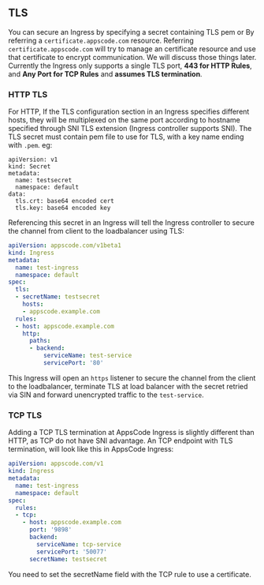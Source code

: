## TLS
You can secure an Ingress by specifying a secret containing TLS pem or By referring a `certificate.appscode.com` resource.
Referring `certificate.appscode.com` will try to manage an certificate resource and use that certificate to encrypt communication.
We will discuss those things later.
Currently the Ingress only supports a
single TLS port, **443 for HTTP Rules**, and **Any Port for TCP Rules** and **assumes TLS termination**.

### HTTP TLS
For HTTP, If the TLS configuration section in an Ingress specifies different hosts, they will be multiplexed
on the same port according to hostname specified through SNI TLS extension
(Ingress controller supports SNI). The TLS secret must contain pem file to use for TLS, with a
key name ending with `.pem`. eg:

```
apiVersion: v1
kind: Secret
metadata:
  name: testsecret
  namespace: default
data:
  tls.crt: base64 encoded cert
  tls.key: base64 encoded key
```

Referencing this secret in an Ingress will tell the Ingress controller to secure the channel from
client to the loadbalancer using TLS:
```yaml
apiVersion: appscode.com/v1beta1
kind: Ingress
metadata:
  name: test-ingress
  namespace: default
spec:
  tls:
  - secretName: testsecret
    hosts:
    - appscode.example.com
  rules:
  - host: appscode.example.com
    http:
      paths:
      - backend:
          serviceName: test-service
          servicePort: '80'

```
This Ingress will open an `https` listener to secure the channel from the client to the loadbalancer,
terminate TLS at load balancer with the secret retried via SIN and forward unencrypted traffic to the
`test-service`.

### TCP TLS
Adding a TCP TLS termination at AppsCode Ingress is slightly different than HTTP, as TCP do not have
SNI advantage. An TCP endpoint with TLS termination, will look like this in AppsCode Ingress:
```yaml
apiVersion: appscode.com/v1
kind: Ingress
metadata:
  name: test-ingress
  namespace: default
spec:
  rules:
  - tcp:
    - host: appscode.example.com
      port: '9898'
      backend:
        serviceName: tcp-service
        servicePort: '50077'
      secretName: testsecret

```
You need to set  the secretName field with the TCP rule to use a certificate.
